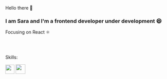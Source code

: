 Hello there 👋

<h3>I am Sara and I'm a frontend developer under development 😄</h3>
<p>Focusing on React ⚛️</p>
<br />
<br />
<p>Skills:</p>
<div>
<img src="https://www.shecodes.io/assets/logos/technologies/javascript-66f17d0db91bf422711333a5899e3ce6e952071c8c7b747021029a41fbf42cd7.png" style="width:28px;height:29px;">
<img src="https://upload.wikimedia.org/wikipedia/commons/thumb/a/a7/React-icon.svg/512px-React-icon.svg.png?20220125121207" style="width: 30px; height:30px;">
</div>

<!--

